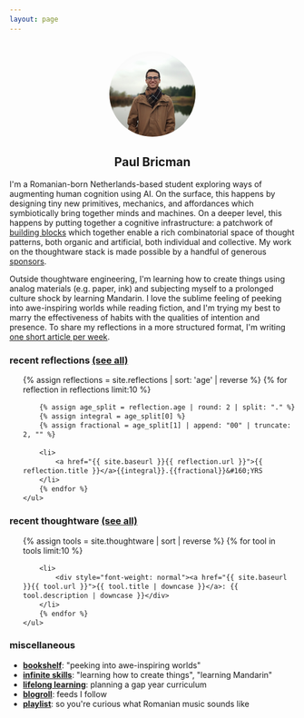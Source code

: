 ```yaml
---
layout: page
---
```


<center>
<br/>
<img width="30%" src="/assets/img/profile.jpeg" style="border-radius: 50%;">
<h2>Paul Bricman</h2>
</center>

I'm a Romanian-born Netherlands-based student exploring ways of augmenting human cognition using AI. On the surface, this happens by designing tiny new primitives, mechanics, and affordances which symbiotically bring together minds and machines. On a deeper level, this happens by putting together a cognitive infrastructure: a patchwork of [building blocks](/thoughtware) which together enable a rich combinatorial space of thought patterns, both organic and artificial, both individual and collective. My work on the thoughtware stack is made possible by a handful of generous [sponsors](/sponsors).

Outside thoughtware engineering, I'm learning how to create things using analog materials (e.g. paper, ink) and subjecting myself to a prolonged culture shock by learning Mandarin. I love the sublime feeling of peeking into awe-inspiring worlds while reading fiction, and I'm trying my best to marry the effectiveness of habits with the qualities of intention and presence. To share my reflections in a more structured format, I'm writing [one short article per week](/reflections).

### recent reflections [(see all)](/reflections)

<div class="posts" id="Blog">
    <ul>
        {% assign reflections = site.reflections | sort: 'age' | reverse %}
        {% for reflection in reflections limit:10 %}

        {% assign age_split = reflection.age | round: 2 | split: "." %}
        {% assign integral = age_split[0] %}
        {% assign fractional = age_split[1] | append: "00" | truncate: 2, "" %}

        <li>
            <a href="{{ site.baseurl }}{{ reflection.url }}">{{ reflection.title }}</a>{{integral}}.{{fractional}}&#160;YRS
        </li>
        {% endfor %}
    </ul>

</div>

### recent thoughtware [(see all)](/thoughtware)

<div class="posts" id="Blog">
    <ul>
        {% assign tools = site.thoughtware | sort | reverse %}
        {% for tool in tools limit:10 %}

        <li>
            <div style="font-weight: normal"><a href="{{ site.baseurl }}{{ tool.url }}">{{ tool.title | downcase }}</a>: {{ tool.description | downcase }}</div>
        </li>
        {% endfor %}
    </ul>

</div>

### miscellaneous

- [**bookshelf**](/bookshelf): "peeking into awe-inspiring worlds"
- [**infinite skills**](/infinite-skills): "learning how to create things", "learning Mandarin"
- [**lifelong learning**](/lifelong-learning): planning a gap year curriculum
- [**blogroll**](/blogroll.opml): feeds I follow
- [**playlist**](/playlist): so you're curious what Romanian music sounds like
